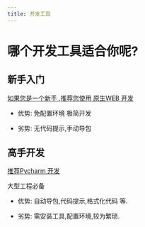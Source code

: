 ```yaml
---
title: 开发工具
---
```


# 哪个开发工具适合你呢?

## 新手入门

[如果您是一个新手 ,推荐您使用 原生WEB 开发](./webide.md)

- 优势: 免配置环境 极简开发

- 劣势: 无代码提示,手动导包


## 高手开发

[推荐Pycharm 开发](./pycharm.md)

大型工程必备

- 优势: 自动导包,代码提示,格式化代码 等.

- 劣势: 需安装工具,配置环境,较为繁琐.


